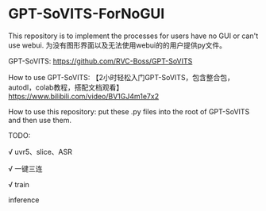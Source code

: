 # GPT-SoVITS-ForNoGUI
This repository is to implement the processes for users have no GUI or can't use webui. 
为没有图形界面以及无法使用webui的的用户提供py文件。

GPT-SoVITS: https://github.com/RVC-Boss/GPT-SoVITS

How to use GPT-SoVITS: 【2小时轻松入门GPT-SoVITS，包含整合包，autodl，colab教程，搭配文档观看】 https://www.bilibili.com/video/BV1GJ4m1e7x2

How to use this repository:
  put these .py files into the root of GPT-SoVITS and then use them.

TODO:
  
  √ uvr5、slice、ASR

  √ 一键三连
  
  √ train

  inference
